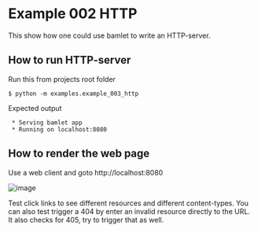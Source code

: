 # Example 002 HTTP

This show how one could use bamlet to write an HTTP-server.

## How to run HTTP-server
Run this from projects root folder
```
$ python -m examples.example_003_http
```

Expected output
```
 * Serving bamlet app
 * Running on localhost:8080
 ```
## How to render the web page
Use a web client and  goto http://localhost:8080

![image](https://github.com/emirng/bamlet/assets/135670768/cca6a928-cee9-4a0b-9cff-9d2614e7b2b0)

Test click links to see different resources and different content-types. You can also test trigger a 404 by enter an invalid resource directly to the URL. It also checks for 405, try to trigger that as well.
